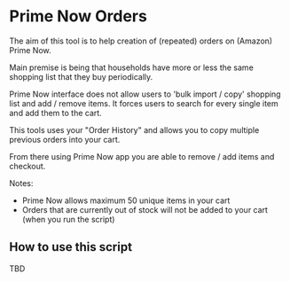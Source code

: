 # Prime Now Orders

The aim of this tool is to help creation of (repeated) orders on (Amazon) Prime Now.

Main premise is being that households have more or less the same shopping list that they buy periodically.

Prime Now interface does not allow users to 'bulk import / copy' shopping list and add / remove items. It forces users
to search for every single item and add them to the cart.

This tools uses your "Order History" and allows you to copy multiple previous orders into your cart.

From there using Prime Now app you are able to remove / add items and checkout.


Notes:
- Prime Now allows maximum 50 unique items in your cart
- Orders that are currently out of stock will not be added to your cart (when you run the script)


## How to use this script

TBD


